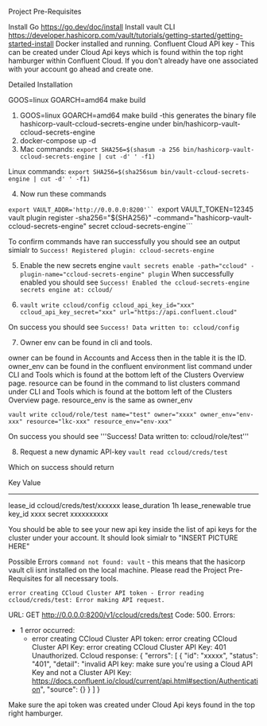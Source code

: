 Project Pre-Requisites

Install Go https://go.dev/doc/install
Install vault CLI https://developer.hashicorp.com/vault/tutorials/getting-started/getting-started-install
Docker installed and running.
Confluent Cloud API key - This can be created under Cloud Api keys which is found within the top right hamburger within Confluent Cloud. If you don't already have one associated with your account go ahead and create one.

Detailed Installation

GOOS=linux GOARCH=amd64 make build

1. GOOS=linux GOARCH=amd64  make build -this generates the binary file hashicorp-vault-ccloud-secrets-engine under bin/hashicorp-vault-ccloud-secrets-engine
2. docker-compose up -d
3. Mac commands:
```export SHA256=$(shasum -a 256 bin/hashicorp-vault-ccloud-secrets-engine | cut -d' ' -f1)```

Linux commands:
```export SHA256=$(sha256sum bin/vault-ccloud-secrets-engine | cut -d' ' -f1)```

4. Now run these commands

```export VAULT_ADDR='http://0.0.0.0:8200'``
```export VAULT_TOKEN=12345```
```vault plugin register -sha256="${SHA256}"  -command="hashicorp-vault-ccloud-secrets-engine" secret ccloud-secrets-engine```

To confirm commands have ran successfully you should see an output simialr to ```Success! Registered plugin: ccloud-secrets-engine```

5. Enable the new secrets engine
```vault secrets enable -path="ccloud" -plugin-name="ccloud-secrets-engine" plugin```
When successfully enabled you should see ```Success! Enabled the ccloud-secrets-engine secrets engine at: ccloud/```

6. ```vault write ccloud/config ccloud_api_key_id="xxx" ccloud_api_key_secret="xxx" url="https://api.confluent.cloud"```

On success you should see ```Success! Data written to: ccloud/config```

7. Owner env can be found in cli and tools.

owner can be found in Accounts and Access then in the table it is the ID.
owner_env can be found in the confluent environment list command under CLI and Tools which is found at the bottom left of the Clusters Overview page.
resource can be found in the command to list clusters command under CLI and Tools which is found at the bottom left of the Clusters Overview page.
resource_env is the same as owner_env

```vault write ccloud/role/test name="test" owner="xxxx" owner_env="env-xxx" resource="lkc-xxx" resource_env="env-xxx"```

On success you should see '''Success! Data written to: ccloud/role/test'''

8. Request a new dynamic API-key
```vault read ccloud/creds/test```

Which on success should return

Key                Value
---                -----
lease_id           ccloud/creds/test/xxxxxx
lease_duration     1h
lease_renewable    true
key_id             xxxx
secret             xxxxxxxxxx

You should be able to see your new api key inside the list of api keys for the cluster under your account. It should look simialr to "INSERT PICTURE HERE"


Possible Errors
```command not found: vault``` - this means that the hasicorp vault cli isnt installed on the local machine. Please read the Project Pre-Requisites for all necessary tools.

```error creating CCloud Cluster API token - Error reading ccloud/creds/test: Error making API request.```

URL: GET http://0.0.0.0:8200/v1/ccloud/creds/test
Code: 500. Errors:

* 1 error occurred:
	* error creating CCloud Cluster API token: error creating CCloud Cluster API Key: error creating CCloud Cluster API Key: 401 Unauthorized. Ccloud response: {
  "errors": [
    {
      "id": "xxxxx",
      "status": "401",
      "detail": "invalid API key: make sure you're using a Cloud API Key and not a Cluster API Key: https://docs.confluent.io/cloud/current/api.html#section/Authentication",
      "source": {}
    }
  ]
}

Make sure the api token was created under Cloud Api keys found in the top right hamburger.
